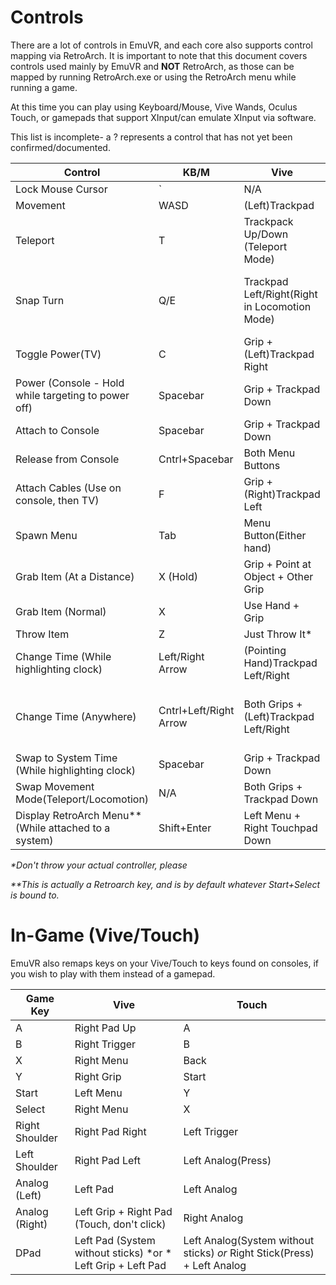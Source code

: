 # Controls

There are a lot of controls in EmuVR, and each core also supports control mapping via RetroArch. It is important to note that this document covers controls used mainly by EmuVR and **NOT** RetroArch, as those can be mapped by running RetroArch.exe or using the RetroArch menu while running a game.

At this time you can play using Keyboard/Mouse, Vive Wands, Oculus Touch, or gamepads that support XInput/can emulate XInput via software.


This list is incomplete- a ? represents a control that has not yet been confirmed/documented.

| Control | KB/M | Vive | Touch | Gamepad |
|---------|------|------|-------|---------|
| Lock Mouse Cursor | \` | N/A | N/A | N/A |
| Movement | WASD | (Left)Trackpad | (Left)Analog Stick | Analog Sticks |
| Teleport | T | Trackpack Up/Down (Teleport Mode) | Analong Up/Down(Teleport Mode) | Left Analog |
| Snap Turn | Q/E | Trackpad Left/Right(Right in Locomotion Mode) | Analog Left/Right(Right hand in Locomotion Mode) | LB/RB |
| Toggle Power(TV) | C | Grip + (Left)Trackpad Right | Trigger + B | A |
| Power (Console - Hold while targeting to power off) | Spacebar | Grip + Trackpad Down | Trigger + A/X | A |
| Attach to Console | Spacebar | Grip + Trackpad Down | Trigger + A/X | A |
| Release from Console | Cntrl+Spacebar | Both Menu Buttons | Press Both Analogs | Press Both Analogs |
| Attach Cables (Use on console, then TV) | F | Grip + (Right)Trackpad Left | Trigger + B | Y |
| Spawn Menu | Tab | Menu Button(Either hand) | Start | Start |
| Grab Item (At a Distance) | X (Hold) | Grip + Point at Object + Other Grip | Trigger + Point at Object + Other Trigger | X |
| Grab Item (Normal) | X | Use Hand + Grip | Use Hand + Trigger | X |
| Throw Item | Z | Just Throw It* | Just Throw It* | Right Trigger |
| Change Time (While highlighting clock) | Left/Right Arrow | (Pointing Hand)Trackpad Left/Right | (Pointing Hand)Analog Left/Right | (Left Analog/DPad) Left/Right |
| Change Time (Anywhere) | Cntrl+Left/Right Arrow | Both Grips + (Left)Trackpad Left/Right | Both Triggers + Analog Left/Right | Hold Right Analog + (Left Analog/DPad) Left/Right |
| Swap to System Time (While highlighting clock) | Spacebar | Grip + Trackpad Down | Trigger + A/X | A |
| Swap Movement Mode(Teleport/Locomotion) | N/A | Both Grips + Trackpad Down | Both Triggers + A/X | Hold Left Analog + A |
| Display RetroArch Menu** (While attached to a system) | Shift+Enter | Left Menu + Right Touchpad Down | (Left) X+Y | Start + Select |

*\*Don't throw your actual controller, please*

*\*\*This is actually a Retroarch key, and is by default whatever Start+Select is bound to.*

# In-Game (Vive/Touch)

EmuVR also remaps keys on your Vive/Touch to keys found on consoles, if you wish to play with them instead of a gamepad.

| Game Key | Vive | Touch |
|----------|------|-------|
| A | Right Pad Up | A
| B | Right Trigger | B
| X | Right Menu | Back
| Y | Right Grip | Start
| Start | Left Menu | Y
| Select | Right Menu | X
| Right Shoulder | Right Pad Right | Left Trigger
| Left Shoulder | Right Pad Left | Left Analog(Press)
| Analog (Left) | Left Pad | Left Analog
| Analog (Right) | Left Grip + Right Pad (Touch, don't click) | Right Analog
| DPad | Left Pad (System without sticks) *or * Left Grip + Left Pad | Left Analog(System without sticks) *or* Right Stick(Press) + Left Analog



